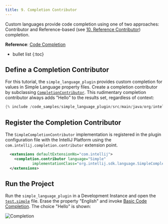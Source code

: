 ```yaml
---
title: 9. Completion Contributor
---
```

<!-- Copyright 2000-2020 JetBrains s.r.o. and other contributors. Use of this source code is governed by the Apache 2.0 license that can be found in the LICENSE file. -->

Custom languages provide code completion using one of two approaches: Contributor and Reference-based (see [10. Reference Contributor](reference_contributor.md)) completion.

**Reference**: [Code Completion](/reference_guide/custom_language_support/code_completion.md) 

* bullet list
{:toc}

## Define a Completion Contributor
For this tutorial, the `simple_language_plugin` provides custom completion for values in Simple Language property files.
Create a completion contributor by subclassing [`CompletionContributor`](upsource:///platform/analysis-api/src/com/intellij/codeInsight/completion/CompletionContributor.java).
This rudimentary completion contributor always adds "Hello" to the results set, regardless of context:

```java
{% include /code_samples/simple_language_plugin/src/main/java/org/intellij/sdk/language/SimpleCompletionContributor.java %}
```

## Register the Completion Contributor
The `SimpleCompletionContributor` implementation is registered in the plugin configuration file with the IntelliJ Platform using the `com.intellij.completion.contributor` extension point.

```xml
  <extensions defaultExtensionNs="com.intellij">
    <completion.contributor language="Simple" 
            implementationClass="org.intellij.sdk.language.SimpleCompletionContributor"/>
  </extensions>
```

## Run the Project
Run the `simple_language_plugin` in a Development Instance and open the [`test.simple`](/tutorials/custom_language_support/lexer_and_parser_definition.md#run-the-project) file.
Erase the property "English" and invoke [Basic Code Completion](https://www.jetbrains.com/help/idea/auto-completing-code.html#invoke-basic-completion). 
The choice "Hello" is shown:

![Completion](img/completion.png)
